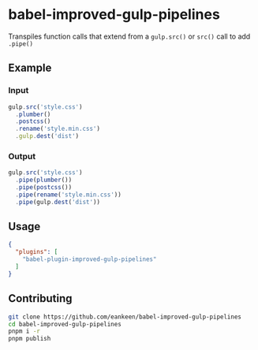 # babel-improved-gulp-pipelines

Transpiles function calls that extend from a `gulp.src()` or `src()` call to add `.pipe()`

## Example

### Input

```js
gulp.src('style.css')
  .plumber()
  .postcss()
  .rename('style.min.css')
  .gulp.dest('dist')
```

### Output

```js
gulp.src('style.css')
  .pipe(plumber())
  .pipe(postcss())
  .pipe(rename('style.min.css'))
  .pipe(gulp.dest('dist'))
```

## Usage

```json
{
  "plugins": [
    "babel-plugin-improved-gulp-pipelines"
  ]
}
```

## Contributing

```sh
git clone https://github.com/eankeen/babel-improved-gulp-pipelines
cd babel-improved-gulp-pipelines
pnpm i -r
pnpm publish
```
